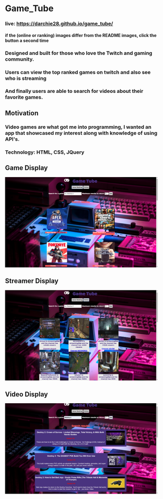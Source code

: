 # Game_Tube

### live: https://darchie28.github.io/game_tube/
#### if the (online or ranking) images differ from the README images, click the button a second time

### Designed and built for those who love the Twitch  and gaming community. 
### Users can view the top ranked games on twitch and also see who is streaming
### And finally users are able to search for videos about their favorite games.

## Motivation
### Video games are what got me into programming, I wanted an app that showcased my interest along with knowledge of using API's.

### Technology: HTML, CSS, JQuery

## Game Display
![alt text](https://github.com/Darchie28/game_tube/blob/master/images/game_tube-games.png)

## Streamer Display
![alt text](https://github.com/Darchie28/game_tube/blob/master/images/game_tube-streamers.png)

## Video Display
![alt text](https://github.com/Darchie28/game_tube/blob/master/images/game_tube-video.png)
